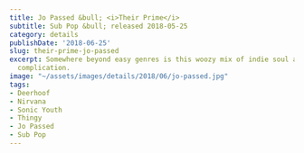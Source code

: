 ```yaml
---
title: Jo Passed &bull; <i>Their Prime</i>
subtitle: Sub Pop &bull; released 2018-05-25
category: details
publishDate: '2018-06-25'
slug: their-prime-jo-passed
excerpt: Somewhere beyond easy genres is this woozy mix of indie soul and post-rock
  complication.
image: "~/assets/images/details/2018/06/jo-passed.jpg"
tags:
- Deerhoof
- Nirvana
- Sonic Youth
- Thingy
- Jo Passed
- Sub Pop
---
```


